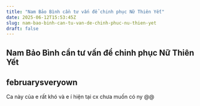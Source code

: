 ```yaml
---
title: "Nam Bảo Bình cần tư vấn để chinh phục Nữ Thiên Yết"
date: 2025-06-12T15:53:45Z
slug: nam-bao-binh-can-tu-van-de-chinh-phuc-nu-thien-yet
draft: false
---
```


## Nam Bảo Bình cần tư vấn để chinh phục Nữ Thiên Yết

## februarysveryown

Ca này của e rất khó và e í hiện tại cx chưa muốn có ny @@
